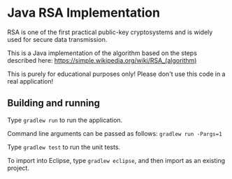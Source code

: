 # Java RSA Implementation

RSA is one of the first practical public-key cryptosystems and is widely
used for secure data transmission.

This is a Java implementation of the algorithm based on the steps
described here: https://simple.wikipedia.org/wiki/RSA_(algorithm)

This is purely for educational purposes only! Please don't use this code
in a real application!


## Building and running

Type `gradlew run` to run the application.

Command line arguments can be passed as follows: `gradlew run -Pargs=1`

Type `gradlew test` to run the unit tests.

To import into Eclipse, type `gradlew eclipse`, and then import as
an existing project.
